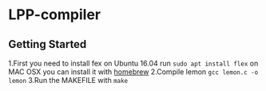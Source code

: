 # LPP-compiler
## Getting Started
1.First you need to install fex on Ubuntu 16.04 run `sudo apt install flex` on MAC OSX you can install it with [homebrew](https://brew.sh/)
2.Compile lemon `gcc lemon.c -o lemon`
3.Run the MAKEFILE with `make`
